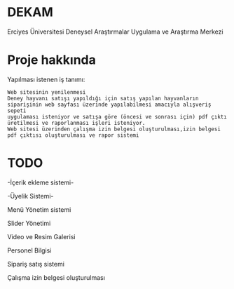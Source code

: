 # DEKAM 
Erciyes Üniversitesi Deneysel Araştırmalar Uygulama ve Araştırma Merkezi

# Proje hakkında 

Yapılması istenen iş tanımı:

    Web sitesinin yenilenmesi
    Deney hayvanı satışı yapıldığı için satış yapılan hayvanların siparişinin web sayfası üzerinde yapılabilmesi amacıyla alışveriş sepeti 
	uygulaması isteniyor ve satışa göre (öncesi ve sonrası için) pdf çıktı üretilmesi ve raporlanması işleri isteniyor.
    Web sitesi üzerinden çalışma izin belgesi oluşturulması,izin belgesi pdf çıktısı oluşturulması ve rapor sistemi

# TODO

   -İçerik ekleme sistemi-
   
   -Üyelik Sistemi-
	
   Menü Yönetim sistemi 
   
   Slider Yönetimi
   
   Video ve Resim Galerisi 
   
   Personel Bilgisi
   
   Sipariş satış sistemi 
   
   Çalışma izin belgesi oluşturulması 